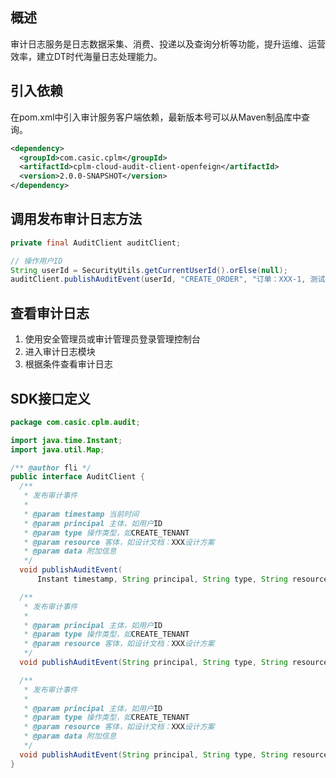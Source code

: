 ## 概述
审计日志服务是日志数据采集、消费、投递以及查询分析等功能，提升运维、运营效率，建立DT时代海量日志处理能力。

## 引入依赖
在pom.xml中引入审计服务客户端依赖，最新版本号可以从Maven制品库中查询。
```xml
<dependency>
  <groupId>com.casic.cplm</groupId>
  <artifactId>cplm-cloud-audit-client-openfeign</artifactId>
  <version>2.0.0-SNAPSHOT</version>
</dependency>
```
## 调用发布审计日志方法
```java
private final AuditClient auditClient;

// 操作用户ID
String userId = SecurityUtils.getCurrentUserId().orElse(null);
auditClient.publishAuditEvent(userId, "CREATE_ORDER", "订单：XXX-1, 测试订单, A.1");
```

## 查看审计日志
1. 使用安全管理员或审计管理员登录管理控制台
2. 进入审计日志模块
3. 根据条件查看审计日志

## SDK接口定义
```java
package com.casic.cplm.audit;

import java.time.Instant;
import java.util.Map;

/** @author fli */
public interface AuditClient {
  /**
   * 发布审计事件
   *
   * @param timestamp 当前时间
   * @param principal 主体，如用户ID
   * @param type 操作类型，如CREATE_TENANT
   * @param resource 客体，如设计文档：XXX设计方案
   * @param data 附加信息
   */
  void publishAuditEvent(
      Instant timestamp, String principal, String type, String resource, Map<String, Object> data);

  /**
   * 发布审计事件
   *
   * @param principal 主体，如用户ID
   * @param type 操作类型，如CREATE_TENANT
   * @param resource 客体，如设计文档：XXX设计方案
   */
  void publishAuditEvent(String principal, String type, String resource);

  /**
   * 发布审计事件
   *
   * @param principal 主体，如用户ID
   * @param type 操作类型，如CREATE_TENANT
   * @param resource 客体，如设计文档：XXX设计方案
   * @param data 附加信息
   */
  void publishAuditEvent(String principal, String type, String resource, Map<String, Object> data);
}
```
